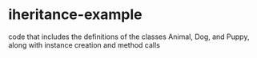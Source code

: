 # iheritance-example
code that includes the definitions of the classes Animal, Dog, and Puppy, along with instance creation and method calls
